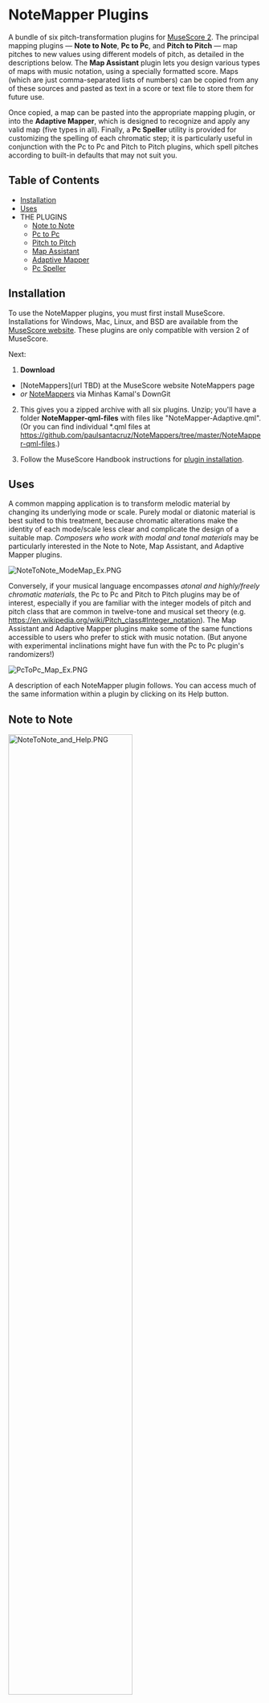 # NoteMapper Plugins

A bundle of six pitch-transformation plugins for [MuseScore 2](https://musescore.org). The principal mapping plugins  —  **Note to Note**, **Pc to Pc**, and **Pitch to Pitch** —  map pitches to new values using different models of pitch, as detailed in the descriptions below. The **Map Assistant** plugin lets you design various types of maps with music notation, using a specially formatted score. Maps (which are just comma-separated lists of numbers) can be copied from any of these sources and pasted as text in a score or text file to store them for future use.

Once copied, a map can be pasted into the appropriate mapping plugin, or into the **Adaptive Mapper**, which is designed to recognize and apply any valid map (five types in all). Finally, a **Pc Speller** utility is provided for customizing the spelling of each chromatic step; it is particularly useful in conjunction with the Pc to Pc and Pitch to Pitch plugins, which spell pitches according to built-in defaults that may not suit you.

## Table of Contents
- [Installation](#installation)
- [Uses](#uses)
- THE PLUGINS
  - [Note to Note](#note-to-note)
  - [Pc to Pc](#pc-to-pc)
  - [Pitch to Pitch](#pitch-to-pitch)
  - [Map Assistant](#map-assistant)
  - [Adaptive Mapper](#adaptive-mapper)
  - [Pc Speller](#pc-speller)


## Installation

To use the NoteMapper plugins, you must first install MuseScore. Installations for Windows, Mac, Linux, and BSD are available from the [MuseScore website](https://musescore.org/). These plugins are only compatible with version 2 of MuseScore. 

Next: 

1. **Download** 

  - [NoteMappers](url TBD) at the MuseScore website NoteMappers page
  - _or_ [NoteMappers](https://minhaskamal.github.io/DownGit/#/home?url=https://github.com/paulsantacruz/NoteMappers/tree/master/NoteMapper-qml-files) via Minhas Kamal's DownGit
  
2. This gives you a zipped archive with all six plugins. Unzip; you'll have a folder **NoteMapper-qml-files** with files like "NoteMapper-Adaptive.qml". (Or you can find individual \*.qml files at https://github.com/paulsantacruz/NoteMappers/tree/master/NoteMapper-qml-files.)

3. Follow the MuseScore Handbook instructions for [plugin installation](https://musescore.org/en/handbook/plugins#installation).


## Uses

A common mapping application is to transform melodic material by changing its underlying mode or scale. Purely modal or diatonic material is best suited to this treatment, because chromatic alterations make the identity of each mode/scale less clear and complicate the design of a suitable map. _Composers who work with modal and tonal materials_ may be particularly interested in the Note to Note, Map Assistant, and Adaptive Mapper plugins.

<img src="https://github.com/paulsantacruz/NoteMappers/blob/master/images/NoteToNote_ModeMap_Ex.PNG" title="NoteToNote_ModeMap_Ex.PNG">

Conversely, if your musical language encompasses _atonal and highly/freely chromatic materials_, the Pc to Pc and Pitch to Pitch plugins may be of interest, especially if you are familiar with the integer models of pitch and pitch class that are common in twelve-tone and musical set theory (e.g. https://en.wikipedia.org/wiki/Pitch_class#Integer_notation). The Map Assistant and Adaptive Mapper plugins make some of the same functions accessible to users who prefer to stick with music notation. (But anyone with experimental inclinations might have fun with the Pc to Pc plugin's randomizers!)

<img src="https://github.com/paulsantacruz/NoteMappers/blob/master/images/PcToPc_Map_Ex.PNG" title="PcToPc_Map_Ex.PNG">

A description of each NoteMapper plugin follows. You can access much of the same information within a plugin by clicking on its Help button.


## Note to Note

<img src="https://github.com/paulsantacruz/NoteMappers/blob/master/images/NoteToNote_and_Help.PNG" width="70%" height="70%" title="NoteToNote_and_Help.PNG">

Use the **From**/**To** input boxes across the top of the Map Input window to assign a new value (letter-name and optional accidental) to a note in every octave throughout the music you are processing. Add as many assignments as the map requires. Then click **Apply** to process the currently selected passage, or the entire score if nothing is selected. 

An overview of the map is provided on the right side of the window. Click **remove** to delete an individual assignment from the map. Click the **Sort** button to sort the entire overview alphabetically, from A-double-flat through G-double-sharp.

An **Import/Export** field, located at the bottom of the Help window, contains a string representing the current map that can be saved as text in a score or text file. Paste a previously saved string into the same field (and check the "Use imported string" box) to import it, replacing the current contents of the Map Input window when Help is closed. The Import/Export string format is a comma-separated list of 35 tpc values (tonal pitch class: integers in the range -1 through 33).

The Note to Note plugin is responsive to scores with [transposing instruments](https://musescore.org/en/handbook/transposition#transposing-instruments). When a score is viewed in **concert pitch**, mapped values are calculated and written into the score using concert pitches for all parts. But when the **transposed** (default) score view is in effect, letter-names and accidentals are read as they appear in the transposed score, and mapped values are written with respect to the same transposition. _Example:_ if C is mapped to C-sharp, then written C (concert B-flat) becomes written C-sharp (concert B) in a part for B-flat clarinet. _Recommendation:_ if you want to apply a map to a score in transposed view, plugin behavior may be easier to understand if you select and process one staff at a time.


## Pc to Pc

<img src="https://github.com/paulsantacruz/NoteMappers/blob/master/images/PcToPc.PNG" width="50%" height="50%" title="PcToPc.PNG">
      
Pitch class (pc) values represent steps of the chromatic scale: 0 is C (and its enharmonic equivalents), 1 is C-sharp (ditto), and so on. A map determines how pc values will be changed in the music you are processing. To map pc X to a new value Y, find X in the "From" row at the top of the interface, and enter Y in the "To" field directly below it. Use as many "To" fields as your map requires, or try randomizing all twelve values. Then click **Apply** to process the currently selected passage, or the entire score if nothing is selected. 

New pc values are set in the octave that keeps notes nearest their original positions, and they are spelled according to built-in defaults (e.g. 8 is A-flat rather than G-sharp).

An **Import/Export** field, located at the bottom of the Help window, contains a string representing the current map that can be saved as text in a score or text file. Paste a previously saved string into the same field to import it, replacing the current contents of the Map Input window when Help is closed. The Import/Export string format is a comma-separated list of 12 cpc values (chromatic pitch class: integers in the range 0 through 11).

The Pc to Pc plugin is responsive to scores with [transposing instruments](https://musescore.org/en/handbook/transposition#transposing-instruments). When a score is viewed in concert pitch, mapped values are calculated and written into the score using concert pitches for all parts. But when the transposed (default) score view is in effect, values are read as they appear in the transposed score, and mapped values are written with respect to the same transposition. _Example:_ if 0 is mapped to 3, then written C (concert B-flat) becomes written E-flat (concert D-flat) in a part for B-flat clarinet. _Recommendation:_ if you want to apply a map to a score in transposed view, plugin behavior may be easier to understand if you select and process one staff at a time.


## Pitch to Pitch

<img src="https://github.com/paulsantacruz/NoteMappers/blob/master/images/PitchToPitch.PNG" width="50%" height="50%" title="PitchToPitch.PNG">

A Pitch to Pitch map determines how MIDI pitch values will be changed in the music you are processing. Normally you specify a map with one or more **pairs** of the form `X:Y`, meaning "map X to Y". For example, `60:72` raises every middle C by an octave. You can specify additional pairs on new lines, or put them on the same line separated with commas. So:

    45:46,46:45,47:48,48:47
  
is equivalent to

    45:46
    46:45
    47:48
    48:47

It is also possible to specify a map with a **list** of exactly 127 comma-separated pitch values. In this alternative format, the number in the nth position (counting from 1) determines the new value of pitch n. So a map with 72 in the 60th position will raise every middle C by an octave. While it is hardly practical to construct such a long list by hand, you can use the **Map Assistant** plugin to build a list based on the notes in a score, then paste it into the Pitch to Pitch plugin's Map Input window.

Once a map is entered in either format (pairs or list), click **Apply** to process the currently selected passage, or the entire score if nothing is selected. The Pitch to Pitch plugin currently operates on concert pitch only, due to limitations of the plugin framework. (Specifically: it is not possible for a plugin to determine the octave in which transposed pitches are displayed.) _Recommendation:_ plugin behavior may be easier to understand if you [view your score in concert pitch](https://musescore.org/en/handbook/transposition#transposing-instruments) when transposing instruments are present.


## Map Assistant

<img src="https://github.com/paulsantacruz/NoteMappers/blob/master/images/MapAsst_and_Result.PNG" width="70%" height="70%" title="MapAsst_and_Result.PNG">

Use this plugin to build maps of various types based on notes in the current score. Copy the result and paste it into a suitable NoteMapper to apply it, or save it as text in a score or text file.


### Map Types

**Note to Note.** Sends notes (letter-names and optional accidentals) to new values. Applies the same mapping in every octave. Comma-separated list of 35 tpc values (tonal pitch class: integers in the range -1 through 33). Use in Note to Note or Adaptive Mapper.

**PC to PC.** Sends steps of the chromatic scale to new values, which will receive default spellings when the map is applied. Applies the same mapping in every octave. Comma-separated list of 12 cpc values (chromatic pitch class: integers in the range 0 through 11). Use in Pc to Pc or Adaptive Mapper.

**Pitch to Pitch.** Sends MIDI pitches to new values, which will receive default spellings when the map is applied. Comma-separated list of 127 MIDI pitches (integers in the range 1 through 127). Use in Pitch to Pitch or Adaptive Mapper.

**12 spelled PCs.** Sends steps of the chromatic scale to new values and new spellings. Applies the same mapping in every octave. Comma-separated list of 12 cpc values followed by 12 tpc values. Use in Adaptive Mapper only.

**127 spelled Pitches.** Sends MIDI pitches to new values and new spellings. Comma-separated list of 127 MIDI pitches followed by 127 tpc values. Use in Adaptive Mapper only.


### Score Format

Map Assistant expects a score with two staves, each with a succession of single notes, and it produces a map that sends the first note of the upper staff to the first of the lower, the second of the upper to the second of the lower, third to third, and so on. The alignment of upper-staff and lower-staff notes is ignored, as are surplus notes, voices, and staves (see example). A score far outside these expectations may cause the plugin to fail.

<img src="https://github.com/paulsantacruz/NoteMappers/blob/master/images/MapAsst_ScoreEx.PNG" title="MapAsst_ScoreEx.PNG">


## Adaptive Mapper

<img src="https://github.com/paulsantacruz/NoteMappers/blob/master/images/Adaptive.PNG" width="50%" height="50%" title="Adaptive.PNG">

The Adaptive Mapper is designed to recognize and apply maps originating from various NoteMapper plugins: Note to Note, Pc to Pc, and Pitch to Pitch; plus maps derived from music notation using the Map Assistant plugin. Maps (which are just comma-separated lists of numbers) can be copied from any of these sources and pasted into the Adaptive Mapper Input window. To store a map for future use, simply paste it as text in a score or text file.

Once a map is entered, click **Apply** to process the currently selected passage, or the entire score if nothing is selected. The Adaptive Mapper is responsive to scores with [transposing instruments](https://musescore.org/en/handbook/transposition#transposing-instruments), when it applies maps originating from the Note to Note and Pc to Pc plugins. For details, see the documentation for these plugins. Finally, maps produced by the Map Assistant using the "Note to Note" or "Pc to Pc" formats inherit the same behavior, and the "12 spelled PCs" format is treated similarly.


### Map Sources

**Note to Note:** Import/Export field in Help window (35 tpc values)

**Pc to Pc:** Import/Export field in Help window (12 cpc values)

**Pitch to Pitch:** Copy from Input window (127 pitch values, not X:Y pairs)

**Map Assistant:** Copy from Result window (12, 24, 35, 127, or 254 values, based on choice of map type)


### Map Values

**CPC (chromatic pitch class):** integer 0 – 11, representing steps of the chromatic scale

**Pitch:** integer 1 – 127, representing MIDI pitch

**TPC (tonal pitch class):** integer -1 – 33, representing letter-name plus accidental


## Pc Speller

<img src="https://github.com/paulsantacruz/NoteMappers/blob/master/images/PcSpeller.PNG" width="50%" height="50%" title="PcSpeller.PNG">

Use this plugin to apply a spelling of your choice to each step of the chromatic scale (i.e. to each pitch class 0 through 11). Leave a setting at "--" to preserve a pc's existing spelling(s). For instance, if the music you are processing includes a mixture of G-sharps and A-flats, the plugin can spell them uniformly one way or the other, or leave things as they stand. It cannot choose spellings based on tonal context or make case-by-case decisions. It is mainly intended as a tool for overriding the default spellings used by the Pc to Pc and Pitch to Pitch plugins.

The Pc Speller also provides a function for showing accidentals explicitly on every note, as is commonly done in post-tonal music. There are options to include/exclude notes with naturals and notes with incoming ties in this process. The code that implements this feature is adapted from plugins written by Jörn Eichler.

The Pc Speller plugin is responsive to scores with [transposing instruments](https://musescore.org/en/handbook/transposition#transposing-instruments). When a score is viewed in **concert pitch**, spellings apply to concert pitches, and transposed pitches are left untouched. Conversely, in **transposed view**, spellings apply to transposed pitches, and concert pitches are left untouched.


<!-- GD2md-html version 1.0β13 -->
